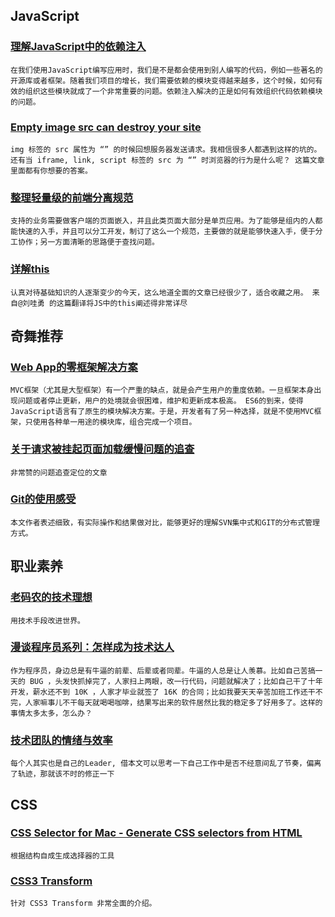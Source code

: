 
## JavaScript

### [理解JavaScript中的依赖注入](http://www.html-js.com/article/A-day-to-learn-JavaScript-understand-dependency-injection-in-JavaScript)

    在我们使用JavaScript编写应用时，我们是不是都会使用到别人编写的代码，例如一些著名的开源库或者框架。随着我们项目的增长，我们需要依赖的模块变得越来越多，这个时候，如何有效的组织这些模块就成了一个非常重要的问题。依赖注入解决的正是如何有效组织代码依赖模块的问题。

### [Empty image src can destroy your site](http://www.nczonline.net/blog/2009/11/30/empty-image-src-can-destroy-your-site/)

    img 标签的 src 属性为 “” 的时候回想服务器发送请求。我相信很多人都遇到这样的坑的。还有当 iframe, link, script 标签的 src 为 “” 时浏览器的行为是什么呢？ 这篇文章里面都有你想要的答案。

### [整理轻量级的前端分离规范](http://www.cnblogs.com/xiaoheimiaoer/p/4213351.html)

    支持的业务需要做客户端的页面嵌入，并且此类页面大部分是单页应用。为了能够是组内的人都能快速的入手，并且可以分工开发，制订了这么一个规范，主要做的就是能够快速入手，便于分工协作；另一方面清晰的思路便于查找问题。

### [详解this](http://www.cnblogs.com/Wayou/p/all-this.html#home)

    认真对待基础知识的人逐渐变少的今天，这么地道全面的文章已经很少了，适合收藏之用。 来自@刘哇勇 的这篇翻译将JS中的this阐述得非常详尽

## 奇舞推荐

### [Web App的零框架解决方案](https://github.com/ruanyf/articles/blob/master/2015/2015-01-16-zero-framework.md)

    MVC框架（尤其是大型框架）有一个严重的缺点，就是会产生用户的重度依赖。一旦框架本身出现问题或者停止更新，用户的处境就会很困难，维护和更新成本极高。 ES6的到来，使得JavaScript语言有了原生的模块解决方案。于是，开发者有了另一种选择，就是不使用MVC框架，只使用各种单一用途的模块库，组合完成一个项目。

### [关于请求被挂起页面加载缓慢问题的追查](http://fex.baidu.com/blog/2015/01/chrome-stalled-problem-resolving-process/)

    非常赞的问题追查定位的文章

### [Git的使用感受](http://blog.devtang.com/blog/2012/02/03/talk-about-svn-and-git/)

    本文作者表述细致，有实际操作和结果做对比，能够更好的理解SVN集中式和GIT的分布式管理方式。

## 职业素养

### [老码农的技术理想](https://github.com/xufei/blog/issues/16)

    用技术手段改进世界。

### [漫谈程序员系列：怎样成为技术达人](http://blog.csdn.net/foruok/article/details/42061247)

    作为程序员，身边总是有牛逼的前辈、后辈或者同辈。牛逼的人总是让人羡慕。比如自己苦搞一天的 BUG ，头发快抓掉完了，人家扫上两眼，改一行代码，问题就解决了；比如自己干了十年开发，薪水还不到 10K ，人家才毕业就签了 16K 的合同；比如我要天天辛苦加班工作还干不完，人家嘛事儿不干每天就喝喝咖啡，结果写出来的软件居然比我的稳定多了好用多了。这样的事情太多太多，怎么办？

### [技术团队的情绪与效率](http://www.infoq.com/cn/articles/mood-and-efficiency-of-the-technical-team)

    每个人其实也是自己的Leader, 借本文可以思考一下自己工作中是否不经意间乱了节奏，偏离了轨迹，那就该不时的修正一下

## CSS

### [CSS Selector for Mac - Generate CSS selectors from HTML](http://cssselector.com/)

    根据结构自成生成选择器的工具

### [CSS3 Transform](http://www.html-js.com/article/CSS-learning-CSS3-Transform)

    针对 CSS3 Transform 非常全面的介绍。
